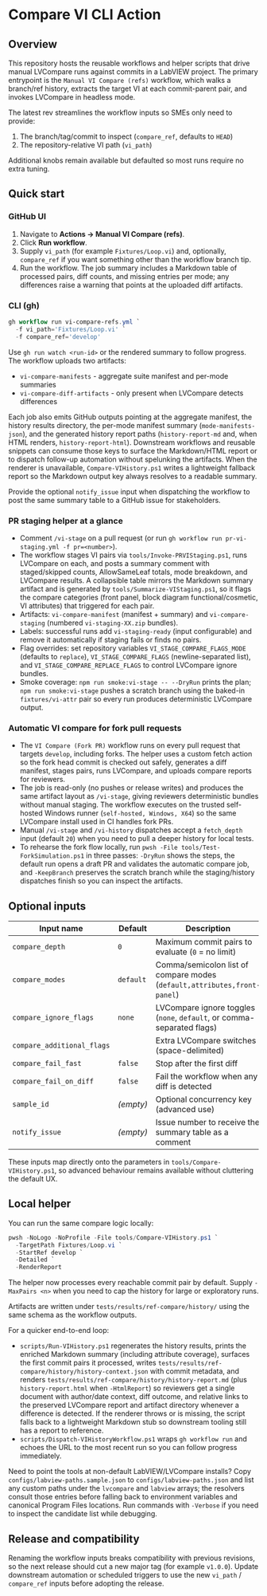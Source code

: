 # Compare VI CLI Action

## Overview

This repository hosts the reusable workflows and helper scripts that drive manual
LVCompare runs against commits in a LabVIEW project. The primary entrypoint is the
`Manual VI Compare (refs)` workflow, which walks a branch/ref history, extracts the
target VI at each commit-parent pair, and invokes LVCompare in headless mode.

The latest rev streamlines the workflow inputs so SMEs only need to provide:

1. The branch/tag/commit to inspect (`compare_ref`, defaults to `HEAD`)
2. The repository-relative VI path (`vi_path`)

Additional knobs remain available but defaulted so most runs require no extra
tuning.

## Quick start

### GitHub UI

1. Navigate to **Actions -> Manual VI Compare (refs)**.
2. Click **Run workflow**.
3. Supply `vi_path` (for example `Fixtures/Loop.vi`) and, optionally,
   `compare_ref` if you want something other than the workflow branch tip.
4. Run the workflow. The job summary includes a Markdown table of processed
   pairs, diff counts, and missing entries per mode; any differences raise a
   warning that points at the uploaded diff artifacts.

### CLI (gh)

```powershell
gh workflow run vi-compare-refs.yml `
  -f vi_path='Fixtures/Loop.vi' `
  -f compare_ref='develop'
```

Use `gh run watch <run-id>` or the rendered summary to follow progress. The
workflow uploads two artifacts:

- `vi-compare-manifests` - aggregate suite manifest and per-mode summaries
- `vi-compare-diff-artifacts` - only present when LVCompare detects differences

Each job also emits GitHub outputs pointing at the aggregate manifest, the
history results directory, the per-mode manifest summary (`mode-manifests-json`),
and the generated history report paths (`history-report-md` and, when HTML
renders, `history-report-html`). Downstream workflows and reusable snippets can
consume those keys to surface the Markdown/HTML report or to dispatch follow-up
automation without spelunking the artifacts. When the renderer is unavailable,
`Compare-VIHistory.ps1` writes a lightweight fallback report so the Markdown
output key always resolves to a readable summary.

Provide the optional `notify_issue` input when dispatching the workflow to post
the same summary table to a GitHub issue for stakeholders.

### PR staging helper at a glance

- Comment `/vi-stage` on a pull request (or run `gh workflow run pr-vi-staging.yml -f pr=<number>`).
- The workflow stages VI pairs via `tools/Invoke-PRVIStaging.ps1`, runs LVCompare on each, and posts a summary comment
  with staged/skipped counts, AllowSameLeaf totals, mode breakdown, and LVCompare results. A collapsible table mirrors
  the Markdown summary artifact and is generated by `tools/Summarize-VIStaging.ps1`, so it flags the compare categories
  (front panel, block diagram functional/cosmetic, VI attributes) that triggered for each pair.
- Artifacts: `vi-compare-manifest` (manifest + summary) and `vi-compare-staging` (numbered `vi-staging-XX.zip` bundles).
- Labels: successful runs add `vi-staging-ready` (input configurable) and remove it automatically if staging fails or
  finds no pairs.
- Flag overrides: set repository variables `VI_STAGE_COMPARE_FLAGS_MODE` (defaults to `replace`), `VI_STAGE_COMPARE_FLAGS`
  (newline-separated list), and `VI_STAGE_COMPARE_REPLACE_FLAGS` to control LVCompare ignore bundles.
- Smoke coverage: `npm run smoke:vi-stage -- --DryRun` prints the plan; `npm run smoke:vi-stage` pushes a scratch branch
  using the baked-in `fixtures/vi-attr` pair so every run produces deterministic LVCompare output.

### Automatic VI compare for fork pull requests

- The `VI Compare (Fork PR)` workflow runs on every pull request that targets `develop`, including forks. The helper
  uses a custom fetch action so the fork head commit is checked out safely, generates a diff manifest, stages pairs,
  runs LVCompare, and uploads compare reports for reviewers.
- The job is read-only (no pushes or release writes) and produces the same artifact layout as `/vi-stage`, giving
  reviewers deterministic bundles without manual staging. The workflow executes on the trusted self-hosted Windows
  runner (`self-hosted, Windows, X64`) so the same LVCompare install used in CI handles fork PRs.
- Manual `/vi-stage` and `/vi-history` dispatches accept a `fetch_depth` input (default `20`) when you need to pull a
  deeper history for local tests.
- To rehearse the fork flow locally, run `pwsh -File tools/Test-ForkSimulation.ps1` in three passes: `-DryRun` shows the
  steps, the default run opens a draft PR and validates the automatic compare job, and `-KeepBranch` preserves the
  scratch branch while the staging/history dispatches finish so you can inspect the artifacts.

## Optional inputs

| Input name                 | Default   | Description                                                                 |
| -------------------------- | --------- | --------------------------------------------------------------------------- |
| `compare_depth`            | `0`       | Maximum commit pairs to evaluate (`0` = no limit)                           |
| `compare_modes`            | `default` | Comma/semicolon list of compare modes (`default,attributes,front-panel`) |
| `compare_ignore_flags`     | `none`    | LVCompare ignore toggles (`none`, `default`, or comma-separated flags)      |
| `compare_additional_flags` | ` `       | Extra LVCompare switches (space-delimited)                                  |
| `compare_fail_fast`        | `false`   | Stop after the first diff                                                   |
| `compare_fail_on_diff`     | `false`   | Fail the workflow when any diff is detected                                 |
| `sample_id`                | _(empty)_ | Optional concurrency key (advanced use)                                     |
| `notify_issue`             | _(empty)_ | Issue number to receive the summary table as a comment                      |

These inputs map directly onto the parameters in `tools/Compare-VIHistory.ps1`,
so advanced behaviour remains available without cluttering the default UX.

## Local helper

You can run the same compare logic locally:

```powershell
pwsh -NoLogo -NoProfile -File tools/Compare-VIHistory.ps1 `
  -TargetPath Fixtures/Loop.vi `
  -StartRef develop `
  -Detailed `
  -RenderReport
```

The helper now processes every reachable commit pair by default. Supply
`-MaxPairs <n>` when you need to cap the history for large or exploratory runs.

Artifacts are written under `tests/results/ref-compare/history/` using the same
schema as the workflow outputs.

For a quicker end-to-end loop:

- `scripts/Run-VIHistory.ps1` regenerates the history results, prints the
  enriched Markdown summary (including attribute coverage), surfaces the first
  commit pairs it processed, writes `tests/results/ref-compare/history/history-context.json`
  with commit metadata, and renders `tests/results/ref-compare/history/history-report.md`
  (plus `history-report.html` when `-HtmlReport`) so reviewers get a single document
  with author/date context, diff outcome, and relative links to the preserved LVCompare
  report and artifact directory whenever a difference is detected. If the
  renderer throws or is missing, the script falls back to a lightweight Markdown
  stub so downstream tooling still has a report to reference.
- `scripts/Dispatch-VIHistoryWorkflow.ps1` wraps `gh workflow run` and echoes
  the URL to the most recent run so you can follow progress immediately.

Need to point the tools at non-default LabVIEW/LVCompare installs? Copy
`configs/labview-paths.sample.json` to `configs/labview-paths.json` and list any
custom paths under the `lvcompare` and `labview` arrays; the resolvers consult
those entries before falling back to environment variables and canonical Program
Files locations. Run commands with `-Verbose` if you need to inspect the
candidate list while debugging.

## Release and compatibility

Renaming the workflow inputs breaks compatibility with previous revisions, so the
next release should cut a new major tag (for example `v1.0.0`). Update downstream
automation or scheduled triggers to use the new `vi_path` / `compare_ref` inputs
before adopting the release.
